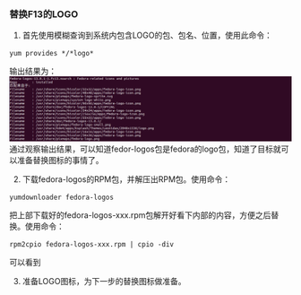 ### 替换F13的LOGO

1. 首先使用模糊查询到系统内包含LOGO的包、包名、位置，使用此命令：
```
yum provides */*logo*
```
输出结果为：
![输出结果](https://github.com/lina-not-linus/loongson_os_customized/blob/master/codeSnippet/logo1.png)
通过观察输出结果，可以知道fedor-logos包是fedora的logo包，知道了目标就可以准备替换图标的事情了。

2. 下载fedora-logos的RPM包，并解压出RPM包。使用命令：
```
yumdownloader fedora-logos
```
把上部下载好的fedora-logos-xxx.rpm包解开好看下内部的内容，方便之后替换。使用命令：
```
rpm2cpio fedora-logos-xxx.rpm | cpio -div
```
可以看到

3. 准备LOGO图标，为下一步的替换图标做准备。

